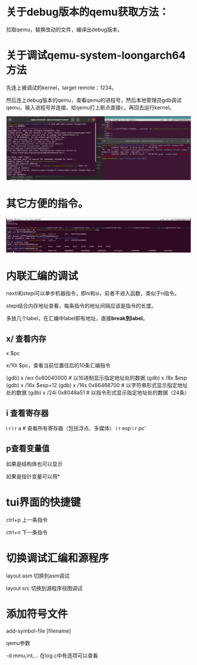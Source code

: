 # 关于debug版本的qemu获取方法：

拉取qemu，替换改动的文件，编译出debug版本。

# 关于调试qemu-system-loongarch64方法

先连上被调试的kernel，target remote：1234。

然后连上debug版本的qemu，查看qemu的进程号，然后本地管理员gdb调试qemu，输入进程号并连接。给qemu打上断点直接c，再回去运行kernel。

![image-20220524165440518](images/TODO-qemu-debug.assets/image-20220524165440518.png)



# 其它方便的指令。

![image-20220524175513168](images/TODO-qemu-debug.assets/image-20220524175513168.png)



# 内联汇编的调试

nexti和stepi可以单步机器指令，即ni和si，前者不进入函数，类似于n指令。

stepi结合内存地址查看，每条指令的地址间隔应该是指令的长度。

多放几个label，在汇编中label即有地址，直接**break到label**。

## x/ 查看内存

x $pc

x/10i $pc，查看当前位置往后的10条汇编指令

(gdb) x /wx 0x80040000 # 以16进制显示指定地址处的数据
(gdb) x /8x $esp
(gdb) x /16x $esp+12
(gdb) x /16s 0x86468700 # 以字符串形式显示指定地址处的数据
(gdb) x /24i 0x8048a51 # 以指令形式显示指定地址处的数据（24条）

## i 查看寄存器

i r
i r a # 查看所有寄存器（包括浮点、多媒体）
i r esp
i r pc'



## p查看变量值

如果是结构体也可以显示

如果是指针变量可以用*



# tui界面的快捷键

ctrl+p 上一条指令

ctrl+n 下一条指令



# 切换调试汇编和源程序

layout asm 切换到asm调试

layout src 切换到源程序视图调试



# 添加符号文件

add-symbol-file [filename]



qemu参数

-d mmu,int,... 在log.c中有选项可以查看











